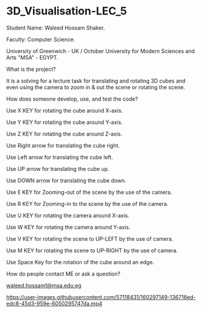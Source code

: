 # 3D_Visualisation-LEC_5
Student Name: Waleed Hossam Shaker.

Faculty: Computer Science.

University of Greenwich - UK / October University for Modern Sciences and Arts "MSA" - EGYPT.

What is the project?

It is a solving for a lecture task for translating and rotating 3D cubes and even using the camera to zoom in & out the scene or rotating the scene.

How does someone develop, use, and test the code?

Use X KEY for rotating the cube around X-axis.

Use Y KEY for rotating the cube around Y-axis.

Use Z KEY for rotating the cube around Z-axis.

Use Right arrow for translating the cube right.

Use Left arrow for translating the cube left.

Use UP arrow for translating the cube up.

Use DOWN arrow for translating the cube down.

Use E KEY for Zooming-out of the scene by the use of the camera.

Use R KEY for Zooming-in to the scene by the use of the camera.

Use U KEY for rotating the camera around X-axis.

Use W KEY for rotating the camera around Y-axis.

Use V KEY for rotating the scene to UP-LEFT by the use of camera.

Use M KEY for rotating the scene to UP-RIGHT by the use of camera.

Use Space Key for the rotation of the cube around an edge.

How do people contact ME or ask a question?

waleed.hossam1@msa.edu.eg

https://user-images.githubusercontent.com/57118431/160297149-136716ed-edc8-45d3-959e-6050295747da.mp4
